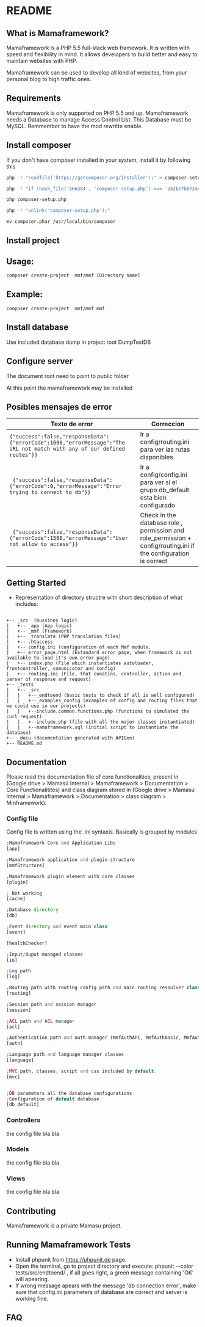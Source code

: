 README
======

What is Mamaframework?
----------------------

Mamaframework is a PHP 5.5 full-stack web framework. It is written with speed and
flexibility in mind. It allows developers to build better and easy to maintain
websites with PHP.

Mamaframework can be used to develop all kind of websites, from your personal blog
to high traffic ones.

Requirements
------------

Mamaframework is only supported on PHP 5.5 and up. Mamaframework 
needs a Database to manage Access Control List. This Database must be MySQL. 
Remmember to have the mod rewritte enable.

Install composer
-------
If you don't have composer installed in your system, install it by following this

```sh
php -r "readfile('https://getcomposer.org/installer');" > composer-setup.php

php -r "if (hash_file('SHA384', 'composer-setup.php') === 'a52be7b8724e47499b039d53415953cc3d5b459b9d9c0308301f867921c19efc623b81dfef8fc2be194a5cf56945d223') { echo 'Installer verified'; } else { echo 'Installer corrupt'; unlink('composer-setup.php'); } echo PHP_EOL;"

php composer-setup.php

php -r "unlink('composer-setup.php');"

mv composer.phar /usr/local/bin/composer
```

Install project
-------

Usage:
-------
```sh
composer create-project  mmf/mmf [Directory name]
```

Example:
-------
```
composer create-project  mmf/mmf mmf
```


Install database
-------

Use included database dump in project root DumpTestDB


Configure server
-------

The document root need to point to public folder

At this point the mamaframework may be installed

Posibles mensajes de error
-------

 Texto de error | Correccion
 ------------ | -------------
 ` {"success":false,"responseData":{"errorCode":1600,"errorMessage":"The URL not match with any of our defined routes"}} ` | Ir a config/routing.ini para ver las rutas disponibles
 ` {"success":false,"responseData":{"errorCode":0,"errorMessage":"Error trying to connect to db"}}`  | Ir a config/config.ini para ver si el grupo db_default esta bien configurado
 ` {"success":false,"responseData":{"errorCode":1500,"errorMessage":"User not allow to access"}}`  | Check in the database role , permission and role_permission + config/routing.ini if the configuration is correct


Getting Started
---------------

- Representation of directory structre with short description of what includes:
<code>
+-- _src  (bussines logic)
|   +-- _app (App logic)
|   +-- _mmf (Framework)
|   +-- _translate (PHP translation files)
|   +-- .htaccess
|   +-- config.ini (configuration of each Mmf module.
|   +-- error_page.html (Estandard error page, when framework is not available to load it's own error page)
|   +-- index.php (File which instantiates autoloader, frontcontroller, comunicator and config)   
|   +-- routing.ini (File, that conatins, controller, action and parser of response and request)
+-- _tests
|   +-- _src
|   |   +--_endtoend (basic tests to check if all is well configured)
|   |   +--_examples_config (examples of config and routing files that we could use in our projects)
|   |   +--include.common.functions.php (functions to simulated the curl request)
|   |   +--include.php (file with all the major classes instantiated)
|   |   +--mamaframework.sql (initial script to instantiate the database)
+-- _docu (documentation generated with APIGen)
+-- README.md
</code>




Documentation
-------------

Please read the documentation file of core functionalities, present in 
(Google drive > Mamasú Internal > Mamaframework > Documentation > Core Functionalitites) 
and class diagram stored in (Google drive > Mamasú Internal > Mamaframework > Documentation > class diagram > Mmframework).

### Config file

Config file is written using the .ini syntaxis. Basically is grouped by modules

```php
;Mamaframework Core and Application Libs
[app]

;Mamaframework application and plugin structure
[mmfStructure]

;Mamaframework plugin element with core classes
[plugin]

; Not working
[cache]

;Database directory
[db]

;Event directory and event main class
[event]

[healthChecker]

;Input/Ouput managed classes
[io]

;Log path
[log]

;Routing path with routing config path and main routing resoulver class
[routing]

;Session path and session manager
[session]

;ACL path and ACL manager
[acl]

;Authentication path and auth manager (MmfAuthAPI, MmfAuthBasic, MmfAuth, etc)
[auth]

;Language path and language manager classes
[language]

;MVC path, classes, script and css included by default.
[mvc]


;DB parameters all the database configurations
;Configuration of default database
[db_default]
```


### Controllers

the config file bla bla

### Models

the config file bla bla

### Views

the config file bla bla

Contributing
------------

Mamaframework is a private Mamasu project. 

Running Mamaframework Tests
---------------------------

- Install phpunit from https://phpunit.de page.
- Open the terminal, go to project directory and execute:  phpunit --color  tests/src/endtoend/ , 
if all goes right, a green message containing 'OK' will apearing.
- If wrong message apears with the message 'db connection error', make sure that config.ini parameters of database are correct and server is working fine.


FAQ
---